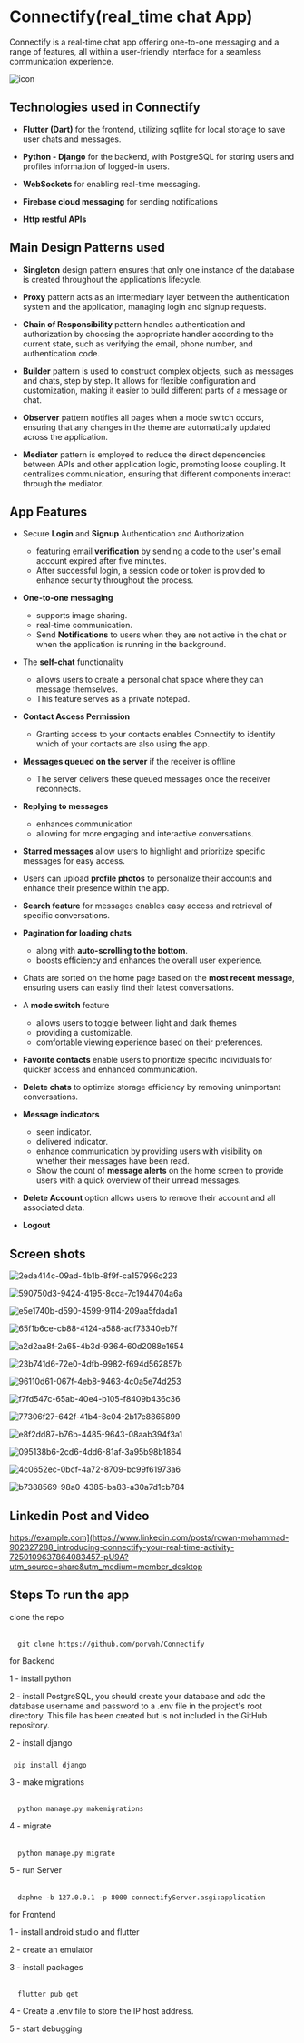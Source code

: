 # Connectify(real_time chat App)
Connectify is a real-time chat app offering one-to-one messaging and a range of features, all within a user-friendly interface for a seamless communication experience.


![icon](https://github.com/user-attachments/assets/37b093ac-62e5-4d51-a791-54ebef11f596)

## Technologies used in Connectify 
  - **Flutter (Dart)** for the frontend, utilizing sqflite for local storage to save user chats and messages.

  - **Python - Django** for the backend, with PostgreSQL for storing users and profiles information of logged-in users.

  - **WebSockets** for enabling real-time messaging.

  - **Firebase cloud messaging** for sending notifications

  - **Http restful APIs**

## Main Design Patterns used
   - **Singleton** design pattern ensures that only one instance of the database is created throughout the application’s lifecycle.

   - **Proxy** pattern acts as an intermediary layer between the authentication system and the application, managing login and signup requests.

   - **Chain of Responsibility** pattern handles authentication and authorization by choosing the appropriate handler according to the current state, such as verifying the email, phone number, and authentication code.

   - **Builder** pattern is used to construct complex objects, such as messages and chats, step by step. It allows for flexible configuration and customization, making it easier to build different parts of a message or chat.

   - **Observer** pattern notifies all pages when a mode switch occurs, ensuring that any changes in the theme are automatically updated across the application.

   - **Mediator** pattern is employed to reduce the direct dependencies between APIs and other application logic, promoting loose coupling. It centralizes communication, ensuring that different components interact through the mediator.


## App Features

  - Secure **Login** and **Signup** Authentication and Authorization
    -  featuring email **verification** by sending a code to the user's email account expired after five minutes.
    -  After successful login, a session code or token is provided to enhance security throughout the process.

  - **One-to-one messaging**
    - supports image sharing.
    - real-time communication.
    - Send **Notifications** to users when they are not active in the chat or when the application is running in the background.

  - The **self-chat** functionality
    - allows users to create a personal chat space where they can message themselves.
    -  This feature serves as a private notepad.

  - **Contact Access Permission**
    - Granting access to your contacts enables Connectify to identify which of your contacts are also using the app.

  - **Messages queued on the server** if the receiver is offline
    - The server delivers these queued messages once the receiver reconnects.

  - **Replying to messages**
    - enhances communication
    -  allowing for more engaging and interactive conversations.

  - **Starred messages** allow users to highlight and prioritize specific messages for easy access.

  - Users can upload **profile photos** to personalize their accounts and enhance their presence within the app.

  - **Search feature** for messages enables easy access and retrieval of specific conversations.

  - **Pagination for loading chats**
     -  along with **auto-scrolling to the bottom**.
     -  boosts efficiency and enhances the overall user experience.

 - Chats are sorted on the home page based on the **most recent message**, ensuring users can easily find their latest conversations.

 - A **mode switch** feature
   - allows users to toggle between light and dark themes
   -  providing a customizable.
   -  comfortable viewing experience based on their preferences.

 - **Favorite contacts** enable users to prioritize specific individuals for quicker access and enhanced communication.

 - **Delete chats** to optimize storage efficiency by removing unimportant conversations.

 - **Message indicators**
   - seen indicator.
   - delivered indicator.
   -  enhance communication by providing users with visibility on whether their messages have been read.
   - Show the count of **message alerts** on the home screen to provide users with a quick overview of their unread messages.

 - **Delete Account** option allows users to remove their account and all associated data.

 - **Logout**

## Screen shots 

![2eda414c-09ad-4b1b-8f9f-ca157996c223](https://github.com/user-attachments/assets/a8953f81-b9cf-487a-bd28-cd81ff0078ae)



![590750d3-9424-4195-8cca-7c1944704a6a](https://github.com/user-attachments/assets/13bae290-dca3-47bc-ab9c-4efefdc2712e)


![e5e1740b-d590-4599-9114-209aa5fdada1](https://github.com/user-attachments/assets/0194eb92-1bd3-405b-86f5-c65cb51e53f4)


![65f1b6ce-cb88-4124-a588-acf73340eb7f](https://github.com/user-attachments/assets/3fca6d12-9851-4238-a7cf-902ce381e5a5)


![a2d2aa8f-2a65-4b3d-9364-60d2088e1654](https://github.com/user-attachments/assets/af8c2107-2be6-4bee-9096-41a61f2ccf9b)


![23b741d6-72e0-4dfb-9982-f694d562857b](https://github.com/user-attachments/assets/2a156cf9-b449-476a-aa3b-274995acc792)


![96110d61-067f-4eb8-9463-4c0a5e74d253](https://github.com/user-attachments/assets/a835147a-58c9-48af-abf2-8d495a6b55d0)


![f7fd547c-65ab-40e4-b105-f8409b436c36](https://github.com/user-attachments/assets/fff68f08-2125-444d-a235-5ef37c5498f4)

![77306f27-642f-41b4-8c04-2b17e8865899](https://github.com/user-attachments/assets/8e77c63c-4706-47c9-87bf-2a43d1b5cb1d)

![e8f2dd87-b76b-4485-9643-08aab394f3a1](https://github.com/user-attachments/assets/48e516d7-4e2c-4cc5-90b2-cb92a3d90bb4)


![095138b6-2cd6-4dd6-81af-3a95b98b1864](https://github.com/user-attachments/assets/2bb549a8-6823-47db-8f9d-023c26f6cdef)



![4c0652ec-0bcf-4a72-8709-bc99f61973a6](https://github.com/user-attachments/assets/c831dabb-0eee-4bf4-9545-3a7e26b77062)


![b7388569-98a0-4385-ba83-a30a7d1cb784](https://github.com/user-attachments/assets/f1bf0d90-dff8-473e-9b14-8d42b827db38)

## Linkedin Post and Video

https://example.com](https://www.linkedin.com/posts/rowan-mohammad-902327288_introducing-connectify-your-real-time-activity-7250109637864083457-pU9A?utm_source=share&utm_medium=member_desktop

## Steps To run the app

clone the repo

######
      git clone https://github.com/porvah/Connectify
for Backend 

1 - install python

2 - install PostgreSQL, you should create your database and add the database username and password to a .env file in the project's root directory. This file has been created but is not included in the GitHub repository.

2 - install django

#####
     pip install django

3 - make migrations

######
      python manage.py makemigrations

4 - migrate

######
      python manage.py migrate

5 - run Server

######
      daphne -b 127.0.0.1 -p 8000 connectifyServer.asgi:application

for Frontend

1 - install android studio and flutter

2 - create an emulator

3 - install packages

######
      flutter pub get

4 - Create a .env file to store the IP host address.
      
5 - start debugging


 










